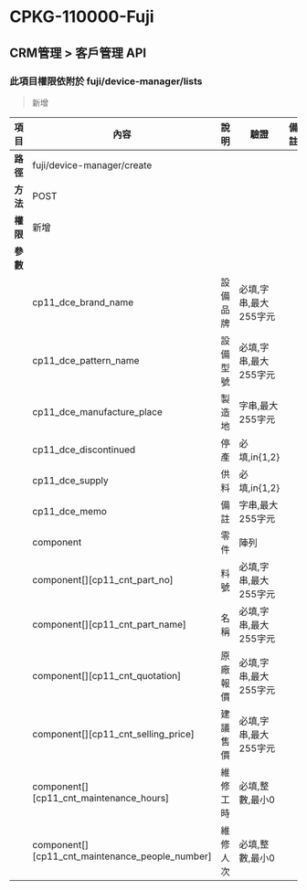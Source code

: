 # CPKG-110000-Fuji

## CRM管理 > 客戶管理 API

### 此項目權限依附於 fuji/device-manager/lists

> 新增

| 項目                      | 內容                       | 說明                |驗證                      |   備註         |
|---------------------------|----------------------------|----------------------|-----------------|----------------|
| <b>路徑</b>               | fuji/device-manager/create    |                        |                |                  |
| <b>方法</b>               | POST                        |                    |                    |                 |
| <b>權限</b>               | 新增                       |                     |                   |                 |
| <b>參數</b>               |                            |                       |                 |                 |
|                           | cp11_dce_brand_name            | 設備品牌            | 必填,字串,最大255字元          |                 |
|                           | cp11_dce_pattern_name      | 設備型號            | 必填,字串,最大255字元          |                 |
|                           | cp11_dce_manufacture_place      | 製造地            | 字串,最大255字元          |                 |
|                           | cp11_dce_discontinued      | 停產            | 必填,in{1,2}          |                 |
|                           | cp11_dce_supply      | 供料            | 必填,in{1,2}         |                 |
|                           | cp11_dce_memo      | 備註            | 字串,最大255字元          |                 |
|                           | component      | 零件            | 陣列          |                 |
|                           | component[][cp11_cnt_part_no]      | 料號            | 必填,字串,最大255字元          |                 |
|                           | component[][cp11_cnt_part_name]      | 名稱            | 必填,字串,最大255字元          |                 |
|                           | component[][cp11_cnt_quotation]      | 原廠報價            | 必填,字串,最大255字元          |                 |
|                           | component[][cp11_cnt_selling_price]      | 建議售價            | 必填,字串,最大255字元          |                 |
|                           | component[][cp11_cnt_maintenance_hours]      | 維修工時            | 必填,整數,最小0          |                 |
|                           | component[][cp11_cnt_maintenance_people_number]      | 維修人次            | 必填,整數,最小0          |                 |
